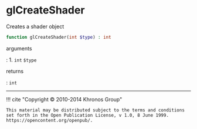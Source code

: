 # glCreateShader
Creates a shader object

```php
function glCreateShader(int $type) : int
```

arguments

:    1. `int` `$type` 

returns

:    `int` 

---
     

!!! cite "Copyright © 2010-2014 Khronos Group"

    This material may be distributed subject to the terms and conditions set forth in the Open Publication License, v 1.0, 8 June 1999. https://opencontent.org/openpub/.